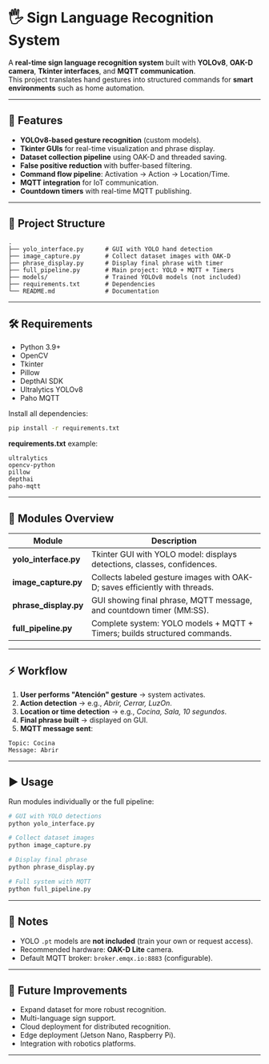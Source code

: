 # 🖐️ Sign Language Recognition System  

A **real-time sign language recognition system** built with **YOLOv8**, **OAK-D camera**, **Tkinter interfaces**, and **MQTT communication**.  
This project translates hand gestures into structured commands for **smart environments** such as home automation.  

---

## 🚀 Features  

- **YOLOv8-based gesture recognition** (custom models).  
- **Tkinter GUIs** for real-time visualization and phrase display.  
- **Dataset collection pipeline** using OAK-D and threaded saving.  
- **False positive reduction** with buffer-based filtering.  
- **Command flow pipeline**: Activation → Action → Location/Time.  
- **MQTT integration** for IoT communication.  
- **Countdown timers** with real-time MQTT publishing.  

---

## 📂 Project Structure  

```
.
├── yolo_interface.py      # GUI with YOLO hand detection
├── image_capture.py       # Collect dataset images with OAK-D
├── phrase_display.py      # Display final phrase with timer
├── full_pipeline.py       # Main project: YOLO + MQTT + Timers
├── models/                # Trained YOLOv8 models (not included)
├── requirements.txt       # Dependencies
└── README.md              # Documentation
```

---

## 🛠️ Requirements  

- Python 3.9+  
- OpenCV  
- Tkinter  
- Pillow  
- DepthAI SDK  
- Ultralytics YOLOv8  
- Paho MQTT  

Install all dependencies:  

```bash
pip install -r requirements.txt
```

**requirements.txt** example:  

```
ultralytics
opencv-python
pillow
depthai
paho-mqtt
```

---

## 📖 Modules Overview  

| Module              | Description                                                                 |
|---------------------|-----------------------------------------------------------------------------|
| **yolo_interface.py** | Tkinter GUI with YOLO model: displays detections, classes, confidences.   |
| **image_capture.py**  | Collects labeled gesture images with OAK-D; saves efficiently with threads. |
| **phrase_display.py** | GUI showing final phrase, MQTT message, and countdown timer (MM:SS).       |
| **full_pipeline.py**  | Complete system: YOLO models + MQTT + Timers; builds structured commands. |

---

## ⚡ Workflow  

1. **User performs "Atención" gesture** → system activates.  
2. **Action detection** → e.g., *Abrir, Cerrar, LuzOn*.  
3. **Location or time detection** → e.g., *Cocina, Sala, 10 segundos*.  
4. **Final phrase built** → displayed on GUI.  
5. **MQTT message sent**:  

```
Topic: Cocina
Message: Abrir
```

---

## ▶️ Usage  

Run modules individually or the full pipeline:  

```bash
# GUI with YOLO detections
python yolo_interface.py  

# Collect dataset images
python image_capture.py  

# Display final phrase
python phrase_display.py  

# Full system with MQTT
python full_pipeline.py  
```

---

## 📌 Notes  

- YOLO `.pt` models are **not included** (train your own or request access).  
- Recommended hardware: **OAK-D Lite** camera.  
- Default MQTT broker: `broker.emqx.io:8883` (configurable).  

---

## 🔮 Future Improvements  

- Expand dataset for more robust recognition.  
- Multi-language sign support.  
- Cloud deployment for distributed recognition.  
- Edge deployment (Jetson Nano, Raspberry Pi).  
- Integration with robotics platforms.  

---


